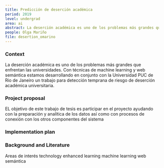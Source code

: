 ```yaml
---
title: Predicción de deserción académica
period: 2019
level: undergrad
area: ai
abstract: La deserción académica es uno de los problemas más grandes que enfrentan las universidades. Con técnicas de machine learning y web semántica queremos desarrollarun sistema para detección temprana de riesgo de deserción académica universitaria.
people: Olga Mariño
file: desertion_omarino
---
```


### Context
La deserción académica es uno de los problemas más grandes que enfrentan las universidades. Con técnicas de machine learning y web semántica estamos desarrollando en conjunto con la Universidad PUC de Rio de Janeiro un trabajo para detección temprana de riesgo de deserción académica universitaria.

### Project proposal
EL objetivo de este trabajo de tesis es participar en el proyecto ayudando con la preparación y analítica de los datos así como con procesos de conexión con los otros componentes del sistema

### Implementation plan

### Background and Literature
Areas de interés
technology enhanced learning
machine learning
web semántica
